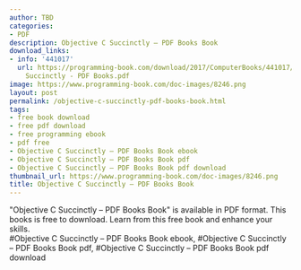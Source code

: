 ```yaml
---
author: TBD
categories:
- PDF
description: Objective C Succinctly – PDF Books Book
download_links:
- info: '441017'
  url: https://programming-book.com/download/2017/ComputerBooks/441017/Objective  C
    Succinctly - PDF Books.pdf
image: https://www.programming-book.com/doc-images/8246.png
layout: post
permalink: /objective-c-succinctly-pdf-books-book.html
tags:
- free book download
- free pdf download
- free programming ebook
- pdf free
- Objective C Succinctly – PDF Books Book ebook
- Objective C Succinctly – PDF Books Book pdf
- Objective C Succinctly – PDF Books Book pdf download
thumbnail_url: https://www.programming-book.com/doc-images/8246.png
title: Objective C Succinctly – PDF Books Book
---
```


 
<div class="item-desc text-justify">
  "Objective C Succinctly – PDF Books Book" is available in PDF format. This books is free to download. Learn from this free book and enhance your skills.
  <br>
  #Objective C Succinctly – PDF Books Book ebook, #Objective C Succinctly – PDF Books Book pdf, #Objective C Succinctly – PDF Books Book pdf download
</div>